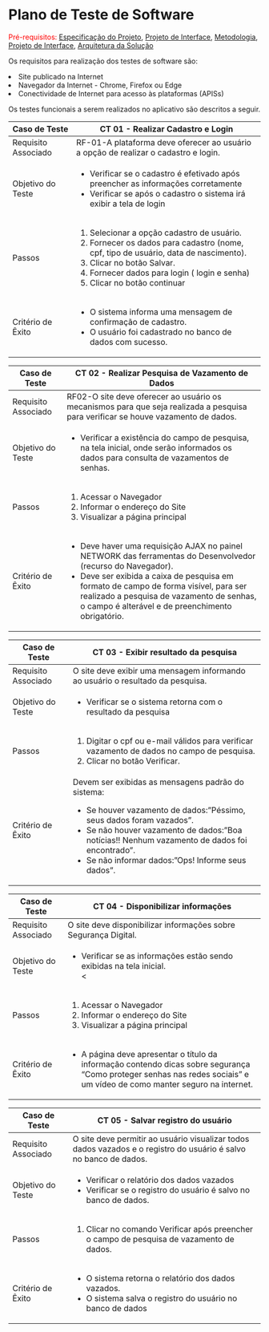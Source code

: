 # Plano de Teste de Software 

<span style="color:red">Pré-requisitos: <a href="2-Especificação do Projeto.md"> Especificação do Projeto</a></span>, <a href="3-Projeto de Interface.md"> Projeto de Interface</a>, <a href="4-Metodologia.md"> Metodologia</a>, <a href="3-Projeto de Interface.md"> Projeto de Interface</a>, <a href="5-Arquitetura da Solução.md"> Arquitetura da Solução</a>

Os requisitos para realização dos testes de software são:
<li>Site publicado na Internet</li>
<li>Navegador da Internet - Chrome, Firefox ou Edge</li>
<li>Conectividade de Internet para acesso às plataformas (APISs)</li>


Os testes funcionais a serem realizados no aplicativo são descritos a seguir.

|Caso de Teste  | CT 01 - Realizar Cadastro e Login|
|-------|-------------------------|
|Requisito Associado| RF-01-A plataforma deve oferecer ao usuário a opção de realizar o cadastro e login.  | 
|Objetivo do Teste| <ul><li>Verificar se o cadastro é efetivado após preencher as informações corretamente</li><li>Verificar se após o cadastro o sistema irá exibir a tela de login</li></ul> | 
|Passos| <ol><li>Selecionar a opção cadastro de usuário.</li><li>Fornecer os dados para cadastro (nome, cpf, tipo de usuário, data de nascimento).</li><li>Clicar no botão Salvar.</li><li>Fornecer dados para login ( login e senha)</li><li>Clicar no botão continuar</li></ol>|  
|Critério de Êxito|  <ul><li>O sistema informa uma mensagem de confirmação de cadastro.</li><li>O usuário foi cadastrado no banco de dados com sucesso.</li></ul>  | 


|Caso de Teste  | CT 02 - Realizar Pesquisa de Vazamento de Dados|
|-------|-------------------------|
|Requisito Associado| RF02-O site deve  oferecer ao usuário os mecanismos para que seja realizada a pesquisa para verificar se houve vazamento de dados.  | 
|Objetivo do Teste| <ul><li>Verificar a existência do campo de pesquisa, na tela inicial, onde serão informados os dados para consulta de vazamentos de senhas.</li></ul> | 
|Passos| <ol><li>Acessar o Navegador</li><li> Informar o endereço do Site</li><li>Visualizar a página principal</li></ol>|  
|Critério de Êxito| <ul><li>Deve haver uma requisição AJAX no painel NETWORK das ferramentas do Desenvolvedor (recurso do Navegador).</li><li>Deve ser exibida a caixa de pesquisa em formato de campo de forma visível, para ser realizado a pesquisa de vazamento de senhas, o campo é alterável e de preenchimento obrigatório.</li></ul> | 

|Caso de Teste  | CT 03 -  Exibir resultado da pesquisa|
|-------|-------------------------|
|Requisito Associado| O site  deve exibir uma mensagem informando ao usuário o resultado da pesquisa. | 
|Objetivo do Teste| <ul><li>Verificar se o sistema retorna com o resultado da pesquisa</li></ul> | 
|Passos| <ol><li>Digitar o cpf ou e-mail válidos  para verificar vazamento de dados no campo de pesquisa.</li><li>Clicar no botão Verificar.</li></ol>|  
|Critério de Êxito| Devem ser exibidas as mensagens padrão do sistema:<ul><li>Se houver vazamento de dados:”Péssimo, seus dados foram vazados”.</li><li>Se não houver vazamento de dados:”Boa notícias!! Nenhum vazamento de dados foi encontrado”.</li><li>Se não informar dados:”Ops! Informe seus dados”.</li></ul> | 


|Caso de Teste  | CT 04 -  Disponibilizar informações|
|-------|-------------------------|
|Requisito Associado| O site deve disponibilizar informações sobre Segurança Digital.  | 
|Objetivo do Teste| <ul><li>Verificar se as informações estão sendo exibidas na tela inicial.</li><</ul>| 
|Passos| <ol><li>Acessar o Navegador</li><li>Informar o endereço do Site</li><li>Visualizar a página principal</li></ol>|  
|Critério de Êxito| <ul><li>A página deve apresentar o título da informação contendo dicas sobre segurança  “Como proteger senhas nas redes sociais” e um vídeo de como manter seguro na internet.</li></ul> | 

|Caso de Teste  | CT 05 -  Salvar registro do usuário|
|-------|-------------------------|
|Requisito Associado| O site deve permitir ao usuário visualizar todos dados vazados e o registro do usuário é salvo no banco de dados.  | 
|Objetivo do Teste| <ul><li>Verificar o relatório dos dados vazados</li><li>Verificar se o registro do usuário é salvo no banco de dados.</li></ul> | 
|Passos| <ol><li>Clicar no comando Verificar após preencher o campo de pesquisa de vazamento de dados.</li></ol>|  
|Critério de Êxito| <ul><li>O sistema retorna o relatório dos dados vazados.</li><li>O sistema salva o registro do usuário no banco de dados</li></ul> | 
